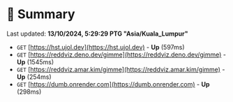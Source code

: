 # 📖 Summary
Last updated: **13/10/2024, 5:29:29 PTG "Asia/Kuala_Lumpur"**

- `GET` [https://hst.ujol.dev](https://hst.ujol.dev) - **Up** (597ms)
- `GET` [https://reddviz.deno.dev/gimme](https://reddviz.deno.dev/gimme) - **Up** (1545ms)
- `GET` [https://reddviz.amar.kim/gimme](https://reddviz.amar.kim/gimme) - **Up** (254ms)
- `GET` [https://dumb.onrender.com](https://dumb.onrender.com) - **Up** (298ms)
